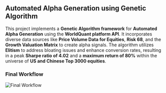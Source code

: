 ## Automated Alpha Generation using Genetic Algorithm

This project implements a **Genetic Algorithm framework** for **Automated Alpha Generation** using the **WorldQuant platform API**. It incorporates diverse data sources like **Price Volume Data for Equities**, **Risk 68**, and the **Growth Valuation Matrix** to create alpha signals. The algorithm utilizes **Elitism** to address bloating issues and enhance conversion rates, resulting in a peak **Sharpe ratio of 4.02** and a **maximum return of 80%** within the universe of **US and Chinese Top 3000 equities**.

### Final Workflow

![Final Workflow]([path_to_flowchart_image.png](https://github.com/neelabh2710/An-Evolutionary-Algorithmic-Approach-for-Auto-Alpha-generation-/blob/main/workflow.png))
